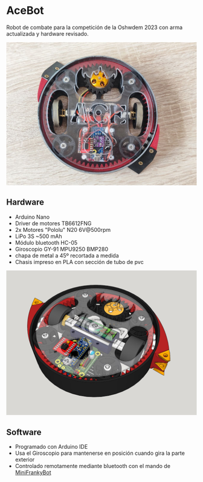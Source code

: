 # AceBot

Robot de combate para la competición de la Oshwdem 2023 con arma actualizada y hardware revisado.

![AceBot](./images/AceBot2023.jpeg "AceBot")

## Hardware
- Arduino Nano
- Driver de motores TB6612FNG
- 2x Motores "Pololu" N20 6V@500rpm
- LiPo 3S ~500 mAh
- Módulo bluetooth HC-05
- Giroscopio GY-91 MPU9250 BMP280
- chapa de metal a 45º recortada a medida
- Chasis impreso en PLA con sección de tubo de pvc

![AceBot Chasis](./images/AceBot_3d_model.jpg "AceBot - Chasis")


## Software
- Programado con Arduino IDE
- Usa el Giroscopio para mantenerse en posición cuando gira la parte exterior
- Controlado remotamente mediante bluetooth con el mando de [MiniFrankyBot](https://github.com/OPRobots/MiniFrankybot)
